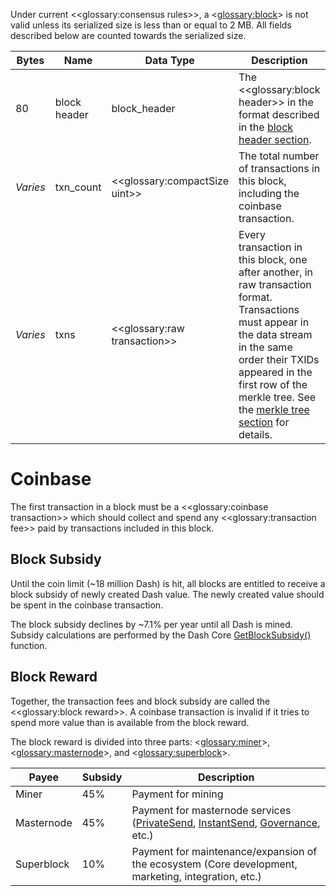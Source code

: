 Under current <<glossary:consensus rules>>, a <<glossary:block>> is not valid unless its serialized size is less than or equal to 2 MB. All fields described below are counted towards the serialized size.

| Bytes    | Name         | Data Type        | Description
| - | - | - | - |
| 80       | block header | block_header     | The <<glossary:block header>> in the format described in the [block header section](core-ref-block-chain-block-headers).
| *Varies* | txn_count    | <<glossary:compactSize uint>> | The total number of transactions in this block, including the coinbase transaction.
| *Varies* | txns         | <<glossary:raw transaction>>  | Every transaction in this block, one after another, in raw transaction format.  Transactions must appear in the data stream in the same order their TXIDs appeared in the first row of the merkle tree.  See the [merkle tree section](core-ref-block-chain-block-headers.md#sectionmerkle-trees) for details.

# Coinbase

The first transaction in a block must be a <<glossary:coinbase transaction>> which should collect and spend any <<glossary:transaction fee>> paid by transactions included in this block.

## Block Subsidy
Until the coin limit (~18 million Dash) is hit, all blocks are entitled to receive a block subsidy of newly created Dash value. The newly created value should be spent in the coinbase transaction.

The block subsidy declines by ~7.1% per year until all Dash is mined. Subsidy calculations are performed by the Dash Core [GetBlockSubsidy()](https://github.com/dashpay/dash/blob/9ed9474a9eb007bba70278ce19df68e84aeeb712/src/main.cpp#L1741) function.

## Block Reward
Together, the transaction fees and block subsidy are called the <<glossary:block reward>>. A coinbase transaction is invalid if it tries to spend more value than is available from the block reward.

The block reward is divided into three parts: <<glossary:miner>>, <<glossary:masternode>>, and <<glossary:superblock>>.

| Payee | Subsidy | Description |
| ----- | -------- | ----------- |
| Miner | 45% | Payment for mining
| Masternode | 45% | Payment for masternode services ([PrivateSend](core-guide-dash-features-privatesend), [InstantSend](core-guide-dash-features-instantsend), [Governance](https://docs.dash.org/en/stable/introduction/features.html#decentralized-governance), etc.)
| Superblock | 10% | Payment for maintenance/expansion of the ecosystem (Core development, marketing, integration, etc.)